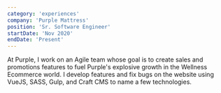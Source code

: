 ```yaml
---
category: 'experiences'
company: 'Purple Mattress'
position: 'Sr. Software Engineer'
startDate: 'Nov 2020'
endDate: 'Present'
---
```


At Purple, I work on an Agile team whose goal is to create sales and promotions features to fuel Purple's explosive growth in the Wellness Ecommerce world. I develop features and fix bugs on the website using VueJS, SASS, Gulp, and Craft CMS to name a few technologies.